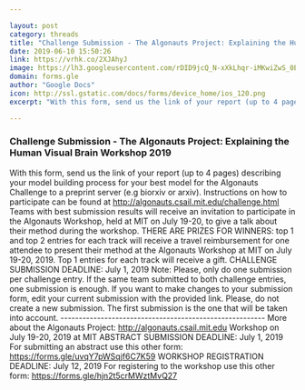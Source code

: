 ```yaml
---

layout: post
category: threads
title: "Challenge Submission - The Algonauts Project: Explaining the Human Visual Brain Workshop 2019"
date: 2019-06-10 15:50:26
link: https://vrhk.co/2XJAhyJ
image: https://lh3.googleusercontent.com/rDID9jcQ_N-xXkLhqr-iMKwiZwS_0EeCFSluqxMNoKihhkMWI-AHCykmkJlEfDpcu8U
domain: forms.gle
author: "Google Docs"
icon: http://ssl.gstatic.com/docs/forms/device_home/ios_120.png
excerpt: "With this form, send us the link of your report (up to 4 pages) describing your model building process for your best model for the Algonauts Challenge to a preprint server (e.g biorxiv or arxiv). Instructions on how to participate can be found at <http://algonauts.csail.mit.edu/challenge.html> Teams with best submission results will receive an invitation to participate in the Algonauts Workshop, held at MIT on July 19-20, to give a talk about their method during the workshop. THERE ARE PRIZES FOR WINNERS: top 1 and top 2 entries for each track will receive a travel reimbursement for one attendee to present their method at the Algonauts Workshop at MIT on July 19-20, 2019. Top 1 entries for each track will receive a gift. CHALLENGE SUBMISSION DEADLINE: July 1, 2019 Note: Please, only do one submission per challenge entry. If the same team submitted to both challenge entries, one submission is enough. If you want to make changes to your submission form, edit your current submission with the provided link. Please, do not create a new submission. The first submission is the one that will be taken into account. -------------------------------------------------------- More about the Algonauts Project: <http://algonauts.csail.mit.edu> Workshop on July 19-20, 2019 at MIT ABSTRACT SUBMISSION DEADLINE: July 1, 2019 For submitting an abstract use this other form: <https://forms.gle/uvqY7pWSqjf6C7K59> WORKSHOP REGISTRATION DEADLINE: July 12, 2019 For registering to the workshop use this other form: <https://forms.gle/hjn2t5crMWztMvQ27>"

---
```


### Challenge Submission - The Algonauts Project: Explaining the Human Visual Brain Workshop 2019

With this form, send us the link of your report (up to 4 pages) describing your model building process for your best model for the Algonauts Challenge to a preprint server (e.g biorxiv or arxiv). Instructions on how to participate can be found at <http://algonauts.csail.mit.edu/challenge.html> Teams with best submission results will receive an invitation to participate in the Algonauts Workshop, held at MIT on July 19-20, to give a talk about their method during the workshop. THERE ARE PRIZES FOR WINNERS: top 1 and top 2 entries for each track will receive a travel reimbursement for one attendee to present their method at the Algonauts Workshop at MIT on July 19-20, 2019. Top 1 entries for each track will receive a gift. CHALLENGE SUBMISSION DEADLINE: July 1, 2019 Note: Please, only do one submission per challenge entry. If the same team submitted to both challenge entries, one submission is enough. If you want to make changes to your submission form, edit your current submission with the provided link. Please, do not create a new submission. The first submission is the one that will be taken into account. -------------------------------------------------------- More about the Algonauts Project: <http://algonauts.csail.mit.edu> Workshop on July 19-20, 2019 at MIT ABSTRACT SUBMISSION DEADLINE: July 1, 2019 For submitting an abstract use this other form: <https://forms.gle/uvqY7pWSqjf6C7K59> WORKSHOP REGISTRATION DEADLINE: July 12, 2019 For registering to the workshop use this other form: <https://forms.gle/hjn2t5crMWztMvQ27>
